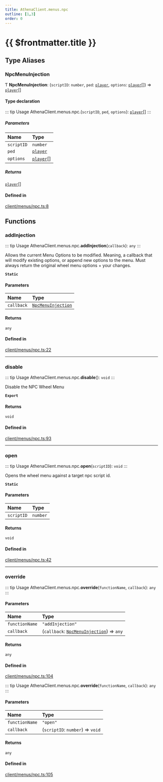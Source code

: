 ```yaml
---
title: AthenaClient.menus.npc
outline: [1,3]
order: 0
---
```


# {{ $frontmatter.title }}


## Type Aliases

### NpcMenuInjection

Ƭ **NpcMenuInjection**: (`scriptID`: `number`, `ped`: [`player`](server_config.md#player), `options`: [`player`](server_config.md#player)[]) => [`player`](server_config.md#player)[]

#### Type declaration

::: tip Usage
AthenaClient.menus.npc.(`scriptID`, `ped`, `options`): [`player`](server_config.md#player)[]
:::

##### Parameters

| Name | Type |
| :------ | :------ |
| `scriptID` | `number` |
| `ped` | [`player`](server_config.md#player) |
| `options` | [`player`](server_config.md#player)[] |

##### Returns

[`player`](server_config.md#player)[]

#### Defined in

[client/menus/npc.ts:8](https://github.com/Stuyk/altv-athena/blob/6beb5a6/src/core/client/menus/npc.ts#L8)

## Functions

### addInjection

::: tip Usage
AthenaClient.menus.npc.**addInjection**(`callback`): `any`
:::

Allows the current Menu Options to be modified.
Meaning, a callback that will modify existing options, or append new options to the menu.
Must always return the original wheel menu options + your changes.

**`Static`**

#### Parameters

| Name | Type |
| :------ | :------ |
| `callback` | [`NpcMenuInjection`](client_menus_npc.md#NpcMenuInjection) |

#### Returns

`any`

#### Defined in

[client/menus/npc.ts:22](https://github.com/Stuyk/altv-athena/blob/6beb5a6/src/core/client/menus/npc.ts#L22)

___

### disable

::: tip Usage
AthenaClient.menus.npc.**disable**(): `void`
:::

Disable the NPC Wheel Menu

**`Export`**

#### Returns

`void`

#### Defined in

[client/menus/npc.ts:93](https://github.com/Stuyk/altv-athena/blob/6beb5a6/src/core/client/menus/npc.ts#L93)

___

### open

::: tip Usage
AthenaClient.menus.npc.**open**(`scriptID`): `void`
:::

Opens the wheel menu against a target npc script id.

**`Static`**

#### Parameters

| Name | Type |
| :------ | :------ |
| `scriptID` | `number` |

#### Returns

`void`

#### Defined in

[client/menus/npc.ts:42](https://github.com/Stuyk/altv-athena/blob/6beb5a6/src/core/client/menus/npc.ts#L42)

___

### override

::: tip Usage
AthenaClient.menus.npc.**override**(`functionName`, `callback`): `any`
:::

#### Parameters

| Name | Type |
| :------ | :------ |
| `functionName` | ``"addInjection"`` |
| `callback` | (`callback`: [`NpcMenuInjection`](client_menus_npc.md#NpcMenuInjection)) => `any` |

#### Returns

`any`

#### Defined in

[client/menus/npc.ts:104](https://github.com/Stuyk/altv-athena/blob/6beb5a6/src/core/client/menus/npc.ts#L104)

::: tip Usage
AthenaClient.menus.npc.**override**(`functionName`, `callback`): `any`
:::

#### Parameters

| Name | Type |
| :------ | :------ |
| `functionName` | ``"open"`` |
| `callback` | (`scriptID`: `number`) => `void` |

#### Returns

`any`

#### Defined in

[client/menus/npc.ts:105](https://github.com/Stuyk/altv-athena/blob/6beb5a6/src/core/client/menus/npc.ts#L105)
